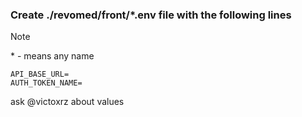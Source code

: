 ### Create ./revomed/front/*.env file with the following lines
> [!NOTE]
> \* \- means any name
```
API_BASE_URL=
AUTH_TOKEN_NAME=
```
ask @victoxrz about values

